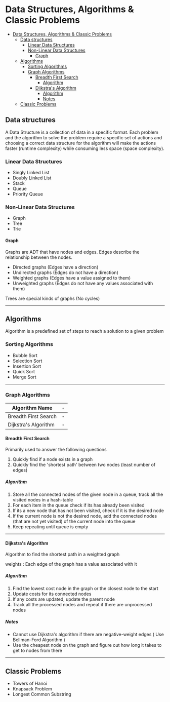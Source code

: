 # Data Structures, Algorithms & Classic Problems

- [Data Structures, Algorithms & Classic Problems](#data-structures-algorithms--classic-problems)
  - [Data structures](#data-structures)
    - [Linear Data Structures](#linear-data-structures)
    - [Non-Linear Data Structures](#non-linear-data-structures)
      - [Graph](#graph)
  - [Algorithms](#algorithms)
    - [Sorting Algorithms](#sorting-algorithms)
    - [Graph Algorithms](#graph-algorithms)
      - [Breadth First Search](#breadth-first-search)
        - [Algorithm](#algorithm)
      - [Dijkstra's Algorithm](#dijkstras-algorithm)
        - [Algorithm](#algorithm-1)
        - [Notes](#notes)
  - [Classic Problems](#classic-problems)

## Data structures

A Data Structure is a collection of data in a specific format. Each problem and the algorithm to solve the problem require a specific set of actions and choosing a correct data structure for the algorithm will make the actions faster (runtime complexity) while consuming less space (space complexity).

### Linear Data Structures

- Singly Linked List
- Doubly Linked List
- Stack
- Queue
- Priority Queue

### Non-Linear Data Structures

- Graph
- Tree
- Trie

#### Graph

Graphs are ADT that have nodes and edges. Edges describe the relationship between the nodes.

- Directed graphs (Edges have a direction)
- Undirected graphs (Edges do not have a direction)
- Weighted graphs (Edges have a value assigned to them)
- Unweighted graphs (Edges do not have any values associated with them)

Trees are special kinds of graphs (No cycles)

---

## Algorithms

Algorithm is a predefined set of steps to reach a solution to a given problem

### Sorting Algorithms

- Bubble Sort
- Selection Sort
- Insertion Sort
- Quick Sort
- Merge Sort

---

### Graph Algorithms

| Algorithm Name       | -   |
| -------------------- | --- |
| Breadth First Search | -   |
| Dijkstra's Algorithm | -   |

#### Breadth First Search

Primarily used to answer the following questions

1. Quickly find if a node exists in a graph
2. Quickly find the 'shortest path' between two nodes (least number of edges)

##### Algorithm

1. Store all the connected nodes of the given node in a queue, track all the visited nodes in a hash-table
2. For each item in the queue check if its has already been visited
3. If its a new node that has not been visited, check if it is the desired node
4. If the current node is not the desired node, add the connected nodes (that are not yet visited) of the current node into the queue
5. Keep repeating until queue is empty

---

#### Dijkstra's Algorithm

Algorithm to find the shortest path in a weighted graph

weights
: Each edge of the graph has a value associated with it

##### Algorithm

1. Find the lowest cost node in the graph or the closest node to the start
2. Update costs for its connected nodes
3. If any costs are updated, update the parent node
4. Track all the processed nodes and repeat if there are unprocessed nodes

##### Notes

- Cannot use Dijkstra's algorithm if there are negative-weight edges ( Use Bellman-Ford Algorithm )
- Use the cheapest node on the graph and figure out how long it takes to get to nodes from there

---

## Classic Problems

- Towers of Hanoi
- Knapsack Problem
- Longest Common Substring
